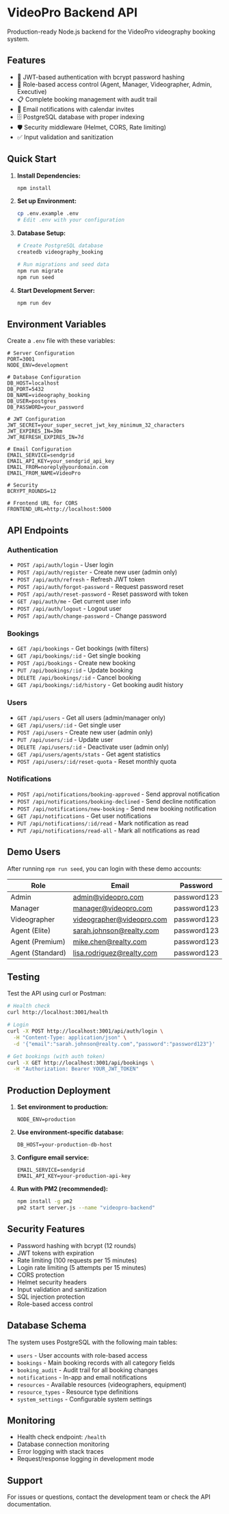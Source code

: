 # VideoPro Backend API

Production-ready Node.js backend for the VideoPro videography booking system.

## Features

- 🔐 JWT-based authentication with bcrypt password hashing
- 👥 Role-based access control (Agent, Manager, Videographer, Admin, Executive)
- 📋 Complete booking management with audit trail
- 📧 Email notifications with calendar invites
- 🗄️ PostgreSQL database with proper indexing
- 🛡️ Security middleware (Helmet, CORS, Rate limiting)
- ✅ Input validation and sanitization

## Quick Start

1. **Install Dependencies:**
   ```bash
   npm install
   ```

2. **Set up Environment:**
   ```bash
   cp .env.example .env
   # Edit .env with your configuration
   ```

3. **Database Setup:**
   ```bash
   # Create PostgreSQL database
   createdb videography_booking
   
   # Run migrations and seed data
   npm run migrate
   npm run seed
   ```

4. **Start Development Server:**
   ```bash
   npm run dev
   ```

## Environment Variables

Create a `.env` file with these variables:

```env
# Server Configuration
PORT=3001
NODE_ENV=development

# Database Configuration
DB_HOST=localhost
DB_PORT=5432
DB_NAME=videography_booking
DB_USER=postgres
DB_PASSWORD=your_password

# JWT Configuration
JWT_SECRET=your_super_secret_jwt_key_minimum_32_characters
JWT_EXPIRES_IN=30m
JWT_REFRESH_EXPIRES_IN=7d

# Email Configuration
EMAIL_SERVICE=sendgrid
EMAIL_API_KEY=your_sendgrid_api_key
EMAIL_FROM=noreply@yourdomain.com
EMAIL_FROM_NAME=VideoPro

# Security
BCRYPT_ROUNDS=12

# Frontend URL for CORS
FRONTEND_URL=http://localhost:5000
```

## API Endpoints

### Authentication
- `POST /api/auth/login` - User login
- `POST /api/auth/register` - Create new user (admin only)
- `POST /api/auth/refresh` - Refresh JWT token
- `POST /api/auth/forgot-password` - Request password reset
- `POST /api/auth/reset-password` - Reset password with token
- `GET /api/auth/me` - Get current user info
- `POST /api/auth/logout` - Logout user
- `POST /api/auth/change-password` - Change password

### Bookings
- `GET /api/bookings` - Get bookings (with filters)
- `GET /api/bookings/:id` - Get single booking
- `POST /api/bookings` - Create new booking
- `PUT /api/bookings/:id` - Update booking
- `DELETE /api/bookings/:id` - Cancel booking
- `GET /api/bookings/:id/history` - Get booking audit history

### Users
- `GET /api/users` - Get all users (admin/manager only)
- `GET /api/users/:id` - Get single user
- `POST /api/users` - Create new user (admin only)
- `PUT /api/users/:id` - Update user
- `DELETE /api/users/:id` - Deactivate user (admin only)
- `GET /api/users/agents/stats` - Get agent statistics
- `POST /api/users/:id/reset-quota` - Reset monthly quota

### Notifications
- `POST /api/notifications/booking-approved` - Send approval notification
- `POST /api/notifications/booking-declined` - Send decline notification
- `POST /api/notifications/new-booking` - Send new booking notification
- `GET /api/notifications` - Get user notifications
- `PUT /api/notifications/:id/read` - Mark notification as read
- `PUT /api/notifications/read-all` - Mark all notifications as read

## Demo Users

After running `npm run seed`, you can login with these demo accounts:

| Role | Email | Password |
|------|-------|----------|
| Admin | admin@videopro.com | password123 |
| Manager | manager@videopro.com | password123 |
| Videographer | videographer@videopro.com | password123 |
| Agent (Elite) | sarah.johnson@realty.com | password123 |
| Agent (Premium) | mike.chen@realty.com | password123 |
| Agent (Standard) | lisa.rodriguez@realty.com | password123 |

## Testing

Test the API using curl or Postman:

```bash
# Health check
curl http://localhost:3001/health

# Login
curl -X POST http://localhost:3001/api/auth/login \
  -H "Content-Type: application/json" \
  -d '{"email":"sarah.johnson@realty.com","password":"password123"}'

# Get bookings (with auth token)
curl -X GET http://localhost:3001/api/bookings \
  -H "Authorization: Bearer YOUR_JWT_TOKEN"
```

## Production Deployment

1. **Set environment to production:**
   ```env
   NODE_ENV=production
   ```

2. **Use environment-specific database:**
   ```env
   DB_HOST=your-production-db-host
   ```

3. **Configure email service:**
   ```env
   EMAIL_SERVICE=sendgrid
   EMAIL_API_KEY=your-production-api-key
   ```

4. **Run with PM2 (recommended):**
   ```bash
   npm install -g pm2
   pm2 start server.js --name "videopro-backend"
   ```

## Security Features

- Password hashing with bcrypt (12 rounds)
- JWT tokens with expiration
- Rate limiting (100 requests per 15 minutes)
- Login rate limiting (5 attempts per 15 minutes)
- CORS protection
- Helmet security headers
- Input validation and sanitization
- SQL injection protection
- Role-based access control

## Database Schema

The system uses PostgreSQL with the following main tables:

- `users` - User accounts with role-based access
- `bookings` - Main booking records with all category fields
- `booking_audit` - Audit trail for all booking changes
- `notifications` - In-app and email notifications
- `resources` - Available resources (videographers, equipment)
- `resource_types` - Resource type definitions
- `system_settings` - Configurable system settings

## Monitoring

- Health check endpoint: `/health`
- Database connection monitoring
- Error logging with stack traces
- Request/response logging in development mode

## Support

For issues or questions, contact the development team or check the API documentation.